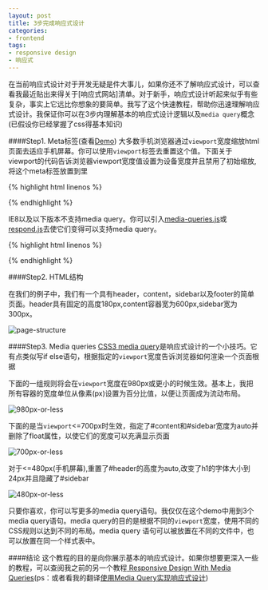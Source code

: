 ```yaml
---
layout: post
title: 3步完成响应式设计
categories:
- frontend	
tags:
- responsive design
- 响应式
---
```



在当前响应式设计对于开发无疑是件大事儿，如果你还不了解响应式设计，可以查看我最近贴出来得关于[响应式网站]清单。对于新手，响应式设计听起来似乎有些复杂，事实上它远比你想象的要简单。我写了这个快速教程，帮助你迅速理解响应式设计。我保证你可以在3步内理解基本的响应式设计逻辑以及`media query`概念(已假设你已经掌握了css得基本知识)

####Step1. Meta标签(查看[Demo](http://webdesignerwall.com/demo/responsive-design/index.html))
大多数手机浏览器通过`viewport`宽度缩放html页面去适应手机屏幕。你可以使用`viewport`标签去重置这个值。下面关于viewport的代码告诉浏览器viewport宽度值设置为设备宽度并且禁用了初始缩放,将这个meta标签放置到<head>里

{% highlight html linenos %}

<meta name="viewport" content="width=device-width, initial-scale=1.0">

{% endhighlight %}

IE8以及以下版本不支持media query。你可以引入[media-queries.js](http://code.google.com/p/css3-mediaqueries-js/)或[respond.js](https://github.com/scottjehl/Respond)去使它们变得可以支持media query。

{% highlight html linenos %} 

<!--[if lt IE 9]>
	<script src="http://css3-mediaqueries-js.googlecode.com/svn/trunk/css3-mediaqueries.js"></script>
<![endif]-->

{% endhighlight %}


####Step2. HTML结构

在我们的例子中，我们有一个具有header，content，sidebar以及footer的简单页面。header具有固定的高度180px,content容器宽为600px,sidebar宽为300px。

![page-structure]({{site.IMG_PATH}}/page-structure.png)


####Step3. Media queries
[CSS3 media query](http://webdesignerwall.com/tutorials/css3-media-queries)是响应式设计的一个小技巧。它有点类似写if else语句，根据指定的`viewport`宽度告诉浏览器如何渲染一个页面根据   

下面的一组规则将会在`viewport`宽度在980px或更小的时候生效。基本上，我把所有容器的宽度单位从像素(px)设置为百分比值，以便让页面成为流动布局。


![980px-or-less]({{site.IMG_PATH}}/980px-or-less.png)

下面的是当`viewport`<=700px时生效，指定了#content和#sidebar宽度为auto并删除了float属性，以使它们的宽度可以充满显示页面

![700px-or-less]({{site.IMG_PATH}}/700px-or-less.png)

对于<=480px(手机屏幕),重置了#header的高度为auto,改变了h1的字体大小到24px并且隐藏了#sidebar

![480px-or-less]({{site.IMG_PATH}}/480px-or-less.png)


只要你喜欢，你可以写更多的media query语句。我仅仅在这个demo中用到3个media query语句。media query的目的是根据不同的`viewport`宽度，使用不同的CSS规则以达到不同的布局。media query 语句可以被放置在不同的文件中，也可以放置在同一个样式表中。

####结论
这个教程的目的是向你展示基本的响应式设计。如果你想要更深入一些的教程，可以查阅我之前的另一个教程[ Responsive Design With Media Queries](http://webdesignerwall.com/tutorials/responsive-design-with-css3-media-queries)(ps：或者看我的翻译[使用Media Query实现响应式设计]())
